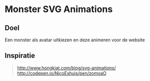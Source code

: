 # Monster SVG Animations

## Doel
Een monster als avatar uitkiezen en deze animeren voor de website

## Inspiratie
> http://www.hongkiat.com/blog/svg-animations/
> http://codepen.io/NicoEshuis/pen/zomoaO
